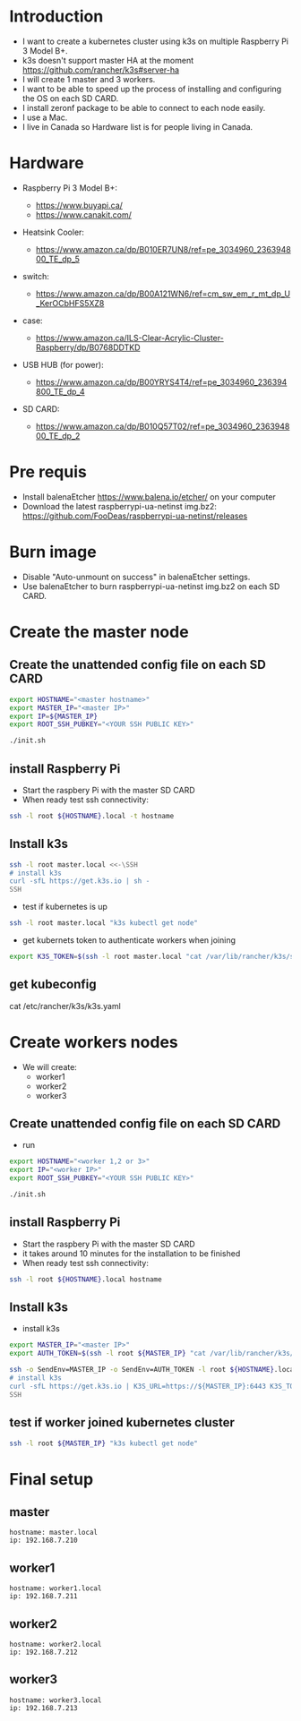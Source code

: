 # Introduction
* I want to create a kubernetes cluster using k3s on multiple Raspberry Pi 3 Model B+.
* k3s doesn't support master HA at the moment https://github.com/rancher/k3s#server-ha
* I will create 1 master and 3 workers.
* I want to be able to speed up the process of installing and configuring the OS on each SD CARD.
* I install zeronf package to be able to connect to each node easily.
* I use a Mac.
* I live in Canada so Hardware list is for people living in Canada.

# Hardware
* Raspberry Pi 3 Model B+:
    * https://www.buyapi.ca/
    * https://www.canakit.com/

* Heatsink Cooler:
    * https://www.amazon.ca/dp/B010ER7UN8/ref=pe_3034960_236394800_TE_dp_5

* switch:
    * https://www.amazon.ca/dp/B00A121WN6/ref=cm_sw_em_r_mt_dp_U_KerOCbHFS5XZ8

* case:
    * https://www.amazon.ca/ILS-Clear-Acrylic-Cluster-Raspberry/dp/B0768DDTKD

* USB HUB (for power):
    * https://www.amazon.ca/dp/B00YRYS4T4/ref=pe_3034960_236394800_TE_dp_4

* SD CARD:
    * https://www.amazon.ca/dp/B010Q57T02/ref=pe_3034960_236394800_TE_dp_2

# Pre requis
* Install balenaEtcher https://www.balena.io/etcher/ on your computer
* Download the latest raspberrypi-ua-netinst img.bz2: https://github.com/FooDeas/raspberrypi-ua-netinst/releases

# Burn image
* Disable "Auto-unmount on success" in balenaEtcher settings.
* Use balenaEtcher to burn raspberrypi-ua-netinst img.bz2 on each SD CARD.

# Create the master node
## Create the unattended config file on each SD CARD 

``` sh
export HOSTNAME="<master hostname>"
export MASTER_IP="<master IP>"
export IP=${MASTER_IP}
export ROOT_SSH_PUBKEY="<YOUR SSH PUBLIC KEY>"

./init.sh
```

## install Raspberry Pi
* Start the raspbery Pi with the master SD CARD
* When ready test ssh connectivity:
``` sh
ssh -l root ${HOSTNAME}.local -t hostname
```
## Install k3s
```sh
ssh -l root master.local <<-\SSH
# install k3s
curl -sfL https://get.k3s.io | sh -
SSH
```
* test if kubernetes is up
```sh
ssh -l root master.local "k3s kubectl get node"
```
* get kubernets token to authenticate workers when joining
```sh
export K3S_TOKEN=$(ssh -l root master.local "cat /var/lib/rancher/k3s/server/node-token")
```

## get kubeconfig
cat /etc/rancher/k3s/k3s.yaml


# Create workers nodes
* We will create:
    * worker1
    * worker2
    * worker3

## Create unattended config file on each SD CARD 
* run 
``` sh
export HOSTNAME="<worker 1,2 or 3>"
export IP="<worker IP>"
export ROOT_SSH_PUBKEY="<YOUR SSH PUBLIC KEY>"

./init.sh
```
## install Raspberry Pi
* Start the raspbery Pi with the master SD CARD
* it takes around 10 minutes for the installation to be finished
* When ready test ssh connectivity:
``` sh
ssh -l root ${HOSTNAME}.local hostname
```

## Install k3s
* install k3s

```sh
export MASTER_IP="<master IP>"
export AUTH_TOKEN=$(ssh -l root ${MASTER_IP} "cat /var/lib/rancher/k3s/server/node-token")

ssh -o SendEnv=MASTER_IP -o SendEnv=AUTH_TOKEN -l root ${HOSTNAME}.local <<-\SSH
# install k3s
curl -sfL https://get.k3s.io | K3S_URL=https://${MASTER_IP}:6443 K3S_TOKEN=${AUTH_TOKEN} sh -
SSH
```

## test if worker joined kubernetes cluster

```sh
ssh -l root ${MASTER_IP} "k3s kubectl get node"
```

# Final setup
## master
    hostname: master.local
    ip: 192.168.7.210

## worker1
    hostname: worker1.local
    ip: 192.168.7.211

## worker2
    hostname: worker2.local
    ip: 192.168.7.212

## worker3
    hostname: worker3.local
    ip: 192.168.7.213
